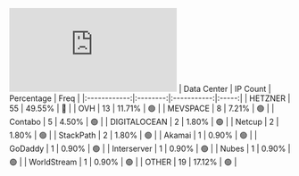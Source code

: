![Diagramm](https://github.com/obajay/StateSync-snapshots/blob/main/Projects/Quicksilver/1/README.md)
| Data Center | IP Count | Percentage | Freq |
|:------------:|:--------:|:-----------:|:-----:|
| HETZNER | 55 | 49.55% | 🔴 |
| OVH | 13 | 11.71% | 🟢 |
| MEVSPACE | 8 | 7.21% | 🟢 |
| Contabo | 5 | 4.50% | 🟢 |
| DIGITALOCEAN | 2 | 1.80% | 🟢 |
| Netcup | 2 | 1.80% | 🟢 |
| StackPath | 2 | 1.80% | 🟢 |
| Akamai | 1 | 0.90% | 🟢 |
| GoDaddy | 1 | 0.90% | 🟢 |
| Interserver | 1 | 0.90% | 🟢 |
| Nubes | 1 | 0.90% | 🟢 |
| WorldStream | 1 | 0.90% | 🟢 |
| OTHER | 19 | 17.12% | 🟢 |